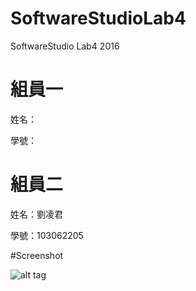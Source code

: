 # SoftwareStudioLab4
SoftwareStudio Lab4 2016

# 組員一

姓名：

學號：

# 組員二

姓名：劉凌君

學號：103062205

#Screenshot

![alt tag](/csc.png)
